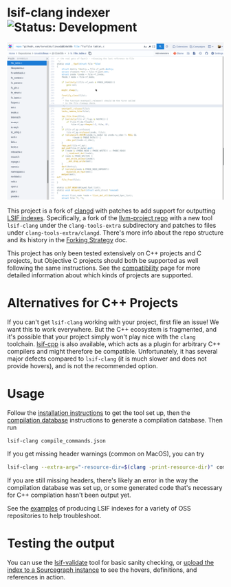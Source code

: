 # lsif-clang indexer ![Status: Development](https://img.shields.io/badge/status-beta-yellow?style=flat)

![GIF displaying usage on the linux kernel.](docs/images/torvalds-linux.gif)

This project is a fork of [clangd](https://clangd.llvm.org/) with patches to add support for outputting [LSIF indexes](https://microsoft.github.io/language-server-protocol/specifications/lsif/0.5.0/specification/). Specifically, a fork of the [llvm-project repo](https://github.com/llvm/llvm-project/) with a new tool `lsif-clang` under the `clang-tools-extra` subdirectory and patches to files under `clang-tools-extra/clangd`. There's more info about the repo structure and its history in the [Forking Strategy](./docs/fork_strategy.md) doc.

This project has only been tested extensively on C++ projects and C projects, but Objective C projects should both be supported as well following the same instructions. See the [compatibility](docs/compatibility.md) page for more detailed information about which kinds of projects are supported.

# Alternatives for C++ Projects

If you can't get `lsif-clang` working with your project, first file an issue! We want this to work everywhere. 
But the C++ ecosystem is fragmented, and it's possible that your project simply won't play nice with the `clang` toolchain. 
[lsif-cpp](https://github.com/sourcegraph/lsif-cpp) is also available, which acts as a plugin for arbitrary C++ compilers and might therefore be compatible. 
Unfortunately, it has several major defects compared to `lsif-clang` (it is much slower and does not provide hovers), and is not the recommended option.

# Usage

Follow the [installation instructions](docs/install.md) to get the tool set up, then the [compilation database](docs/compdb.md) instructions to generate a compilation database. Then run
```sh
lsif-clang compile_commands.json
```
If you get missing header warnings (common on MacOS), you can try
```sh
lsif-clang --extra-arg="-resource-dir=$(clang -print-resource-dir)" compile_commands.json
```
If you are still missing headers, there's likely an error in the way the compilation database was set up, or some generated code that's necessary for C++ compilation hasn't been output yet.

See the [examples](docs/examples.md) of producing LSIF indexes for a variety of OSS repositories to help troubleshoot.

# Testing the output

You can use the [lsif-validate](https://github.com/sourcegraph/lsif-test) tool for basic sanity checking, or [upload the index to a Sourcegraph instance](https://docs.sourcegraph.com/user/code_intelligence/lsif_quickstart) to see the hovers, definitions, and references in action.
